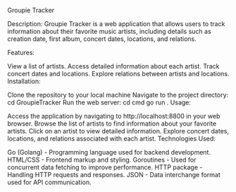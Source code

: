 Groupie Tracker

Description:
Groupie Tracker is a web application that allows users to track information about their favorite music artists, including details such as creation date, first album, concert dates, locations, and relations.

Features:

View a list of artists.
Access detailed information about each artist.
Track concert dates and locations.
Explore relations between artists and locations.
Installation:

Clone the repository to your local machine
Navigate to the project directory: cd GroupieTracker
Run the web server: 
cd cmd
go run .
Usage:

Access the application by navigating to http://localhost:8800 in your web browser.
Browse the list of artists to find information about your favorite artists.
Click on an artist to view detailed information.
Explore concert dates, locations, and relations associated with each artist.
Technologies Used:

Go (Golang) - Programming language used for backend development.
HTML/CSS - Frontend markup and styling.
Goroutines - Used for concurrent data fetching to improve performance.
HTTP package - Handling HTTP requests and responses.
JSON - Data interchange format used for API communication.